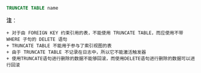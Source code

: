``` sql
TRUNCATE TABLE name
```



**注**：

	+ 对于由 FOREIGN KEY 约束引用的表，不能使用 TRUNCATE TABLE，而应使用不带 WHERE 子句的 DELETE 语句
	+ TRUNCATE TABLE 不能用于参与了索引视图的表
	+ 由于 TRUNCATE TABLE 不记录在日志中，所以它不能激活触发器
	+ 使用TRUNCATE语句进行删除的数据不能够回滚，而使用DELETE语句进行删除的数据可以进行回滚